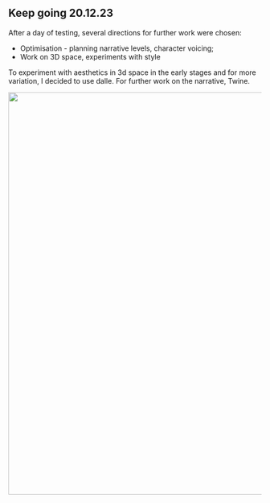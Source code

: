 ## Keep going 20.12.23

After a day of testing, several directions for further work were chosen:

- Optimisation - planning narrative levels, character voicing;
- Work on 3D space, experiments with style

To experiment with aesthetics in 3d space in the early stages and for more variation, I decided to use dalle. For further work on the narrative, Twine.

<img src="Photos/20.png" width="800px">